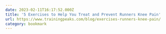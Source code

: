 ```yaml
---
date: 2023-02-11T16:17:52.000Z
title: '5 Exercises to Help You Treat and Prevent Runners Knee Pain'
url: https://www.trainingpeaks.com/blog/exercises-runners-knee-pain/
category: bookmark
---
```

